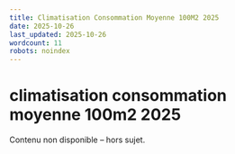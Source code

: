 ```yaml
---
title: Climatisation Consommation Moyenne 100M2 2025
date: 2025-10-26
last_updated: 2025-10-26
wordcount: 11
robots: noindex
---
```


# climatisation consommation moyenne 100m2 2025

Contenu non disponible – hors sujet.
